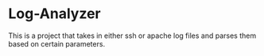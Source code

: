 # Log-Analyzer
This is a project that takes in either ssh or apache log files and parses them based on certain parameters. 
